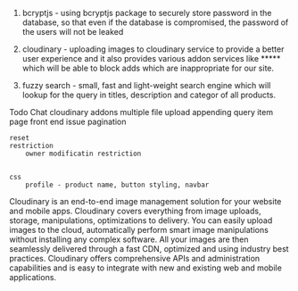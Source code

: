 1. bcryptjs - using bcryptjs package to securely store password in the database, so that even if the database is compromised, the password                  of the users will not be leaked

2. cloudinary - uploading images to cloudinary service to provide a better user experience and it also provides various addon services like                   ***** which will be able to block adds which are inappropriate for our site.

3. fuzzy search - small, fast and light-weight search engine which will lookup for the query in titles, description and categor of all                          products.




Todo 
    Chat
    cloudinary addons
    multiple file upload
    appending query
    item page front end issue
    pagination

    reset
    restriction
        owner modificatin restriction
    

    css 
        profile - product name, button styling, navbar




Cloudinary is an end-to-end image management solution for your website and mobile apps. Cloudinary covers everything from image uploads, storage, manipulations, optimizations to delivery.
You can easily upload images to the cloud, automatically perform smart image manipulations without installing any complex software. All your images are then seamlessly delivered through a fast CDN, optimized and using industry best practices.
Cloudinary offers comprehensive APIs and administration capabilities and is easy to integrate with new and existing web and mobile applications.